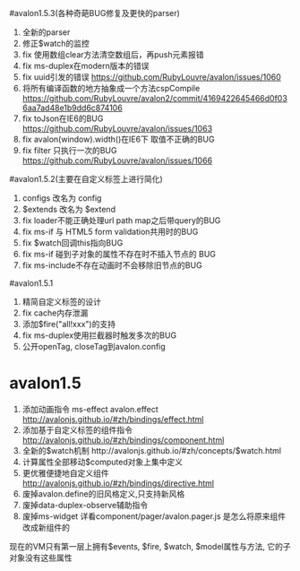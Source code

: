 #avalon1.5.3(各种奇葩BUG修复及更快的parser)

1. 全新的parser
2. 修正$watch的监控
3. fix 使用数组clear方法清空数组后，再push元素报错
4. fix ms-duplex在modern版本的错误
5. fix uuid引发的错误 https://github.com/RubyLouvre/avalon/issues/1060
6. 将所有编译函数的地方抽象成一个方法cspCompile https://github.com/RubyLouvre/avalon2/commit/4169422645466d0f036aa7ad48e1b9dd6c874106
7. fix toJson在IE6的BUG https://github.com/RubyLouvre/avalon/issues/1063
8. fix avalon(window).width()在IE6下 取值不正确的BUG
9. fix filter 只执行一次的BUG https://github.com/RubyLouvre/avalon/issues/1066

#avalon1.5.2(主要在自定义标签上进行简化)

1. configs 改名为 config
2. $extends  改名为 $extend
3. fix loader不能正确处理url path map之后带query的BUG
4. fix ms-if 与 HTML5 form validation共用时的BUG
5. fix $watch回调this指向BUG
6. fix ms-if 碰到子对象的属性不存在时不插入节点的 BUG
7. fix ms-include不存在动画时不会移除旧节点的BUG

#avalon1.5.1
1. 精简自定义标签的设计
2. fix cache内存泄漏
3. 添加$fire("all!xxx")的支持
4. fix ms-duplex使用拦截器时触发多次的BUG
5. 公开openTag, closeTag到avalon.config


# avalon1.5

1. 添加动画指令 ms-effect avalon.effect http://avalonjs.github.io/#zh/bindings/effect.html
2. 添加基于自定义标签的组件指令 http://avalonjs.github.io/#zh/bindings/component.html
3. 全新的$watch机制   http://avalonjs.github.io/#zh/concepts/$watch.html
4. 计算属性全部移动$computed对象上集中定义
5. 更优雅便捷地自定义组件  http://avalonjs.github.io/#zh/bindings/directive.html
6. 废掉avalon.define的旧风格定义,只支持新风格
7. 废掉data-duplex-observe辅助指令
8. 废掉ms-widget 详看component/pager/avalon.pager.js 是怎么将原来组件改成新组件的

现在的VM只有第一层上拥有$events, $fire, $watch, $model属性与方法, 它的子对象没有这些属性
